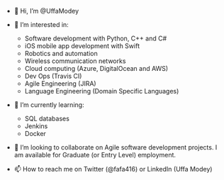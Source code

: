 - 👋 Hi, I’m @UffaModey

- 👀 I’m interested in: 
  - Software development with Python, C++ and C# 
  - iOS mobile app development with Swift
  - Robotics and automation 
  - Wireless communication networks
  - Cloud computing (Azure, DigitalOcean and AWS)
  - Dev Ops (Travis CI)
  - Agile Engineering (JIRA)
  - Language Engineering (Domain Specific Languages)
  
- 🌱 I’m currently learning:
  - SQL databases
  - Jenkins
  - Docker
  
- 💞️ I’m looking to collaborate on Agile software development projects. I am available for Graduate (or Entry Level) employment.

- 📫 How to reach me on Twitter (@fafa416) or LinkedIn (Uffa Modey)

<!---
UffaModey/UffaModey is a ✨ special ✨ repository because its `README.md` (this file) appears on your GitHub profile.
You can click the Preview link to take a look at your changes.
--->
